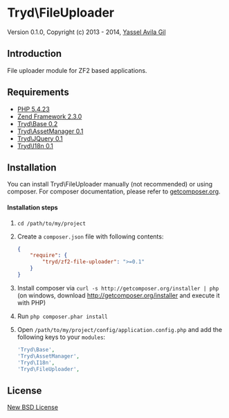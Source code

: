 Tryd\FileUploader
=====

Version 0.1.0, Copyright (c) 2013 - 2014, [Yassel Avila Gil](http://yasselavila.com/)

## Introduction

File uploader module for ZF2 based applications.

## Requirements

* [PHP 5.4.23](http://php.net/)
* [Zend Framework 2.3.0](http://framework.zend.com/)
* [Tryd\Base 0.2](http://github.com/tryd/zf2-base)
* [Tryd\AssetManager 0.1](http://github.com/tryd/zf2-asset-manager)
* [Tryd\JQuery 0.1](http://github.com/tryd/zf2-jquery)
* [Tryd\I18n 0.1](http://github.com/tryd/zf2-i18n)

## Installation

You can install Tryd\FileUploader manually (not recommended) or using composer. 
For composer documentation, please refer to [getcomposer.org](http://getcomposer.org/).

#### Installation steps

  1. `cd /path/to/my/project`
  2. Create a `composer.json` file with following contents:

     ```json
     {
         "require": {
             "tryd/zf2-file-uploader": ">=0.1"
         }
     }
     ```
  3. Install composer via `curl -s http://getcomposer.org/installer | php` (on windows, download
     http://getcomposer.org/installer and execute it with PHP)
  4. Run `php composer.phar install`
  5. Open `/path/to/my/project/config/application.config.php` and add the following keys to your `modules`:

     ```php
     'Tryd\Base',
     'Tryd\AssetManager',
     'Tryd\I18n',
     'Tryd\FileUploader',
     ```

## License

[New BSD License](http://tryd.net/license/new-bsd)
